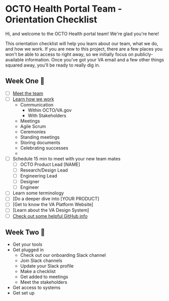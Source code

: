 # OCTO Health Portal Team - Orientation Checklist

Hi, and welcome to the OCTO Health portal team!  We're glad you're here!

This orientation checklist will help you learn about our team, what we do, and how we work.  If you are new to this project, there are a few places you won't be able to access to right away, so we initially focus on publicly-available information.  Once you've got your VA email and a few other things squared away, you'll be ready to really dig in.

## Week One 🥚
- [ ] [Meet the team](https://github.com/department-of-veterans-affairs/va.gov-team/blob/master/teams/health-products/health-portal/health-portal-team.md)
- [ ] [Learn how we work](https://github.com/department-of-veterans-affairs/va.gov-team/blob/master/teams/health-products/health-portal/how-we-work.md)
    - Communication
        - Within OCTO/VA.gov
        - With Stakeholders
    - Meetings
    - Agile Scrum
    - Ceremonies
    - Standing meetings
    - Storing documents
    - Celebrating successes
    - 
- [ ] Schedule 15 min to meet with your new team mates
    - [ ] OCTO Product Lead [NAME]
    - [ ] Research/Design Lead
    - [ ] Engineering Lead
    - [ ] Designer
    - [ ] Engineer
- [ ] Learn some terminology
- [ ] [Do a deeper dive into [YOUR PRODUCT]
- [ ] [Get to know the VA Platform Website]
- [ ] [Learn about the VA Design System]
- [ ] [Check out some helpful GitHub info](https://docs.github.com/en)

## Week Two 🐣
- Get your tools
- Get plugged in
    - Check out our onboarding Slack channel
    - Join Slack channels
    - Update your Slack profile
    - Make a checklist
    - Get added to meetings
    - Meet the stakeholders
- Get access to systems
- Get set up

  
